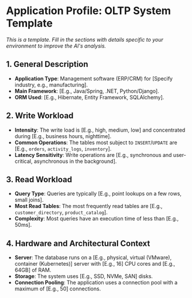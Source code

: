 # Application Profile: OLTP System Template

_This is a template. Fill in the sections with details specific to your environment to improve the AI's analysis._

## 1. General Description

- **Application Type**: Management software (ERP/CRM) for [Specify industry, e.g., manufacturing].
- **Main Framework**: [E.g., Java/Spring, .NET, Python/Django].
- **ORM Used**: [E.g., Hibernate, Entity Framework, SQLAlchemy].

## 2. Write Workload

- **Intensity**: The write load is [E.g., high, medium, low] and concentrated during [E.g., business hours, nighttime].
- **Common Operations**: The tables most subject to `INSERT`/`UPDATE` are [E.g., `orders`, `activity_logs`, `inventory`].
- **Latency Sensitivity**: Write operations are [E.g., synchronous and user-critical, asynchronous in the background].

## 3. Read Workload

- **Query Type**: Queries are typically [E.g., point lookups on a few rows, small joins].
- **Most Read Tables**: The most frequently read tables are [E.g., `customer_directory`, `product_catalog`].
- **Complexity**: Most queries have an execution time of less than [E.g., 50ms].

## 4. Hardware and Architectural Context

- **Server**: The database runs on a [E.g., physical, virtual (VMware), container (Kubernetes)] server with [E.g., 16] CPU cores and [E.g., 64GB] of RAM.
- **Storage**: The system uses [E.g., SSD, NVMe, SAN] disks.
- **Connection Pooling**: The application uses a connection pool with a maximum of [E.g., 50] connections.